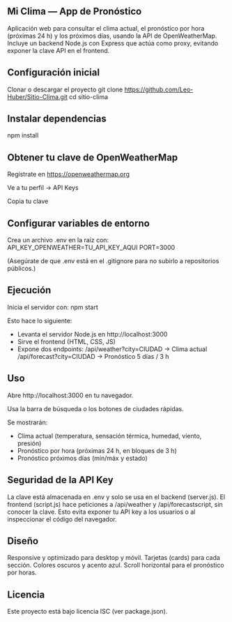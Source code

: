 ## Mi Clima — App de Pronóstico
Aplicación web para consultar el clima actual, el pronóstico por hora (próximas 24 h) y los próximos días, usando la API de OpenWeatherMap.
Incluye un backend Node.js con Express que actúa como proxy, evitando exponer la clave API en el frontend.

## Configuración inicial
Clonar o descargar el proyecto
git clone https://github.com/Leo-Huber/Sitio-Clima.git
cd sitio-clima

## Instalar dependencias
npm install

## Obtener tu clave de OpenWeatherMap

Regístrate en https://openweathermap.org

Ve a tu perfil → API Keys

Copia tu clave

## Configurar variables de entorno

Crea un archivo .env en la raíz con:
API_KEY_OPENWEATHER=TU_API_KEY_AQUI
PORT=3000

(Asegúrate de que .env está en el .gitignore para no subirlo a repositorios públicos.)

## Ejecución
Inicia el servidor con:
npm start

Esto hace lo siguiente:
- Levanta el servidor Node.js en http://localhost:3000
- Sirve el frontend (HTML, CSS, JS)
- Expone dos endpoints:
/api/weather?city=CIUDAD → Clima actual
/api/forecast?city=CIUDAD → Pronóstico 5 días / 3 h

## Uso
Abre http://localhost:3000 en tu navegador.

Usa la barra de búsqueda o los botones de ciudades rápidas.

Se mostrarán:

- Clima actual (temperatura, sensación térmica, humedad, viento, presión)
- Pronóstico por hora (próximas 24 h, en bloques de 3 h)
- Pronóstico próximos días (mín/máx y estado)

## Seguridad de la API Key
La clave está almacenada en .env y solo se usa en el backend (server.js).
El frontend (script.js) hace peticiones a /api/weather y /api/forecastscript, sin conocer la clave.
Esto evita exponer tu API key a los usuarios o al inspeccionar el código del navegador.

## Diseño
Responsive y optimizado para desktop y móvil.
Tarjetas (cards) para cada sección.
Colores oscuros y acento azul.
Scroll horizontal para el pronóstico por horas.

## Licencia
Este proyecto está bajo licencia ISC (ver package.json).